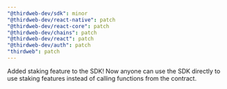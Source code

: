 ```yaml
---
"@thirdweb-dev/sdk": minor
"@thirdweb-dev/react-native": patch
"@thirdweb-dev/react-core": patch
"@thirdweb-dev/chains": patch
"@thirdweb-dev/react": patch
"@thirdweb-dev/auth": patch
"thirdweb": patch
---
```


Added staking feature to the SDK! Now anyone can use the SDK directly to use staking features instead of calling functions from the contract.
